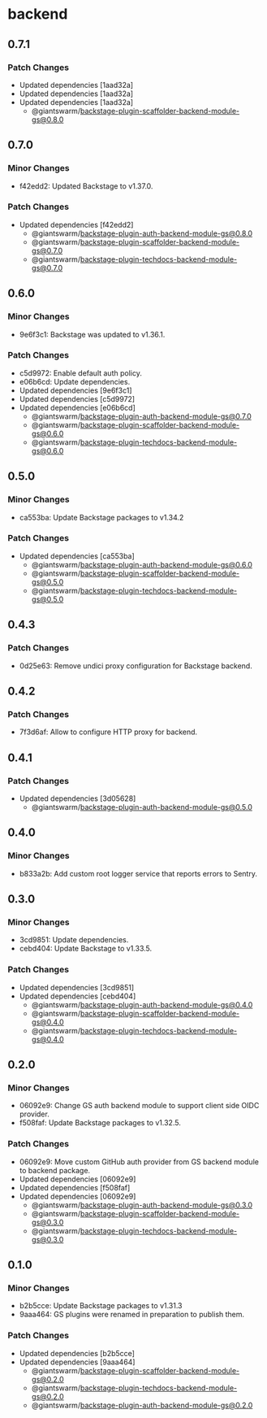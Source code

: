 # backend

## 0.7.1

### Patch Changes

- Updated dependencies [1aad32a]
- Updated dependencies [1aad32a]
- Updated dependencies [1aad32a]
  - @giantswarm/backstage-plugin-scaffolder-backend-module-gs@0.8.0

## 0.7.0

### Minor Changes

- f42edd2: Updated Backstage to v1.37.0.

### Patch Changes

- Updated dependencies [f42edd2]
  - @giantswarm/backstage-plugin-auth-backend-module-gs@0.8.0
  - @giantswarm/backstage-plugin-scaffolder-backend-module-gs@0.7.0
  - @giantswarm/backstage-plugin-techdocs-backend-module-gs@0.7.0

## 0.6.0

### Minor Changes

- 9e6f3c1: Backstage was updated to v1.36.1.

### Patch Changes

- c5d9972: Enable default auth policy.
- e06b6cd: Update dependencies.
- Updated dependencies [9e6f3c1]
- Updated dependencies [c5d9972]
- Updated dependencies [e06b6cd]
  - @giantswarm/backstage-plugin-auth-backend-module-gs@0.7.0
  - @giantswarm/backstage-plugin-scaffolder-backend-module-gs@0.6.0
  - @giantswarm/backstage-plugin-techdocs-backend-module-gs@0.6.0

## 0.5.0

### Minor Changes

- ca553ba: Update Backstage packages to v1.34.2

### Patch Changes

- Updated dependencies [ca553ba]
  - @giantswarm/backstage-plugin-auth-backend-module-gs@0.6.0
  - @giantswarm/backstage-plugin-scaffolder-backend-module-gs@0.5.0
  - @giantswarm/backstage-plugin-techdocs-backend-module-gs@0.5.0

## 0.4.3

### Patch Changes

- 0d25e63: Remove undici proxy configuration for Backstage backend.

## 0.4.2

### Patch Changes

- 7f3d6af: Allow to configure HTTP proxy for backend.

## 0.4.1

### Patch Changes

- Updated dependencies [3d05628]
  - @giantswarm/backstage-plugin-auth-backend-module-gs@0.5.0

## 0.4.0

### Minor Changes

- b833a2b: Add custom root logger service that reports errors to Sentry.

## 0.3.0

### Minor Changes

- 3cd9851: Update dependencies.
- cebd404: Update Backstage to v1.33.5.

### Patch Changes

- Updated dependencies [3cd9851]
- Updated dependencies [cebd404]
  - @giantswarm/backstage-plugin-auth-backend-module-gs@0.4.0
  - @giantswarm/backstage-plugin-scaffolder-backend-module-gs@0.4.0
  - @giantswarm/backstage-plugin-techdocs-backend-module-gs@0.4.0

## 0.2.0

### Minor Changes

- 06092e9: Change GS auth backend module to support client side OIDC provider.
- f508faf: Update Backstage packages to v1.32.5.

### Patch Changes

- 06092e9: Move custom GitHub auth provider from GS backend module to backend package.
- Updated dependencies [06092e9]
- Updated dependencies [f508faf]
- Updated dependencies [06092e9]
  - @giantswarm/backstage-plugin-auth-backend-module-gs@0.3.0
  - @giantswarm/backstage-plugin-scaffolder-backend-module-gs@0.3.0
  - @giantswarm/backstage-plugin-techdocs-backend-module-gs@0.3.0

## 0.1.0

### Minor Changes

- b2b5cce: Update Backstage packages to v1.31.3
- 9aaa464: GS plugins were renamed in preparation to publish them.

### Patch Changes

- Updated dependencies [b2b5cce]
- Updated dependencies [9aaa464]
  - @giantswarm/backstage-plugin-scaffolder-backend-module-gs@0.2.0
  - @giantswarm/backstage-plugin-techdocs-backend-module-gs@0.2.0
  - @giantswarm/backstage-plugin-auth-backend-module-gs@0.2.0

